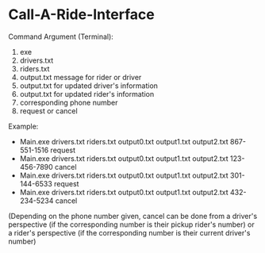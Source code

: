 # Call-A-Ride-Interface
Command Argument (Terminal):
1. exe
2. drivers.txt
3. riders.txt
4. output.txt message for rider or driver
5. output.txt for updated driver's information
6. output.txt for updated rider's information
7. corresponding phone number
8. request or cancel

Example:
* Main.exe drivers.txt riders.txt output0.txt output1.txt output2.txt 867-551-1516 request
* Main.exe drivers.txt riders.txt output0.txt output1.txt output2.txt 123-456-7890 cancel
* Main.exe drivers.txt riders.txt output0.txt output1.txt output2.txt 301-144-6533 request
* Main.exe drivers.txt riders.txt output0.txt output1.txt output2.txt 432-234-5234 cancel

(Depending on the phone number given, cancel can be done from a driver's perspective (if the corresponding number is their pickup rider's number) or a rider's perspective (if the corresponding number is their current driver's number)
